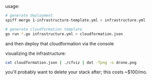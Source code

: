 usage:

```bash
# generate deployment
spiff merge 1-infrastructure-template.yml > infrastructure.yml

# generate cloudformation template
go run *.go infrastructure.yml > cloudformation.json
```

and then deploy that cloudformation via the console

visualizing the infrastructure:

```bash
cat cloudformation.json | ./cfviz | dot -Tpng -o drone.png
```

you'll probably want to delete your stack after; this costs ~$100/mo.
